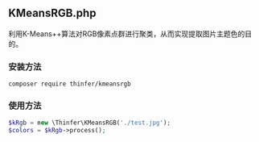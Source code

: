 KMeansRGB.php
-------------
利用K-Means++算法对RGB像素点群进行聚类，从而实现提取图片主题色的目的。
### 安装方法
```
composer require thinfer/kmeansrgb
```
### 使用方法
```php
$kRgb = new \Thinfer\KMeansRGB('./test.jpg');
$colors = $kRgb->process();
```
